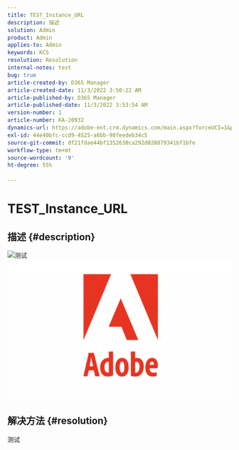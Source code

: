 ```yaml
---
title: TEST_Instance_URL
description: 描述
solution: Admin
product: Admin
applies-to: Admin
keywords: KCS
resolution: Resolution
internal-notes: test
bug: true
article-created-by: D365 Manager
article-created-date: 11/3/2022 3:50:22 AM
article-published-by: D365 Manager
article-published-date: 11/3/2022 3:53:54 AM
version-number: 1
article-number: KA-20932
dynamics-url: https://adobe-ent.crm.dynamics.com/main.aspx?forceUCI=1&pagetype=entityrecord&etn=knowledgearticle&id=9be3b89f-2a5b-ed11-9561-6045bd0063aa
exl-id: 44e40bfc-ccd9-4525-a6bb-98feedeb34c5
source-git-commit: df21fdae44bf1352630ca292d028879341bf1bfe
workflow-type: tm+mt
source-wordcount: '9'
ht-degree: 55%

---
```


# TEST_Instance_URL

## 描述 {#description}

![](https://adobe-ent.crm.dynamics.com/api/data/v9.0/msdyn_knowledgearticleimages%28a556add9-2a5b-ed11-9561-6045bd0063aa%29/msdyn_blobfile/$value)测试![](assets/___a556add9-2a5b-ed11-9561-6045bd0063aa___.png)

## 解决方法 {#resolution}


测试
